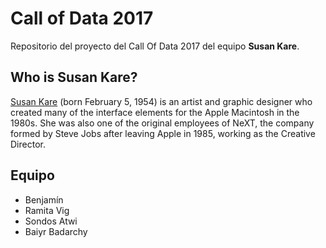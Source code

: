 # Call of Data 2017

Repositorio del proyecto del Call Of Data 2017 del equipo **Susan Kare**.

## Who is Susan Kare?

[Susan Kare](https://en.wikipedia.org/wiki/Susan_Kare) (born February 5, 1954) is an artist and graphic designer who created many of the interface elements for the Apple Macintosh in the 1980s. She was also one of the original employees of NeXT, the company formed by Steve Jobs after leaving Apple in 1985, working as the Creative Director.

## Equipo

- Benjamín
- Ramita Vig
- Sondos Atwi
- Baiyr Badarchy
